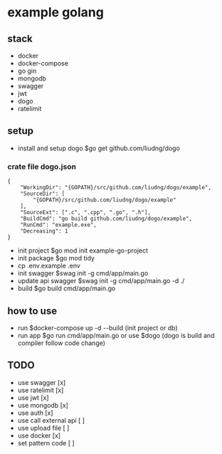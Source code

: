 # example golang

## stack

- docker
- docker-compose
- go gin
- mongodb
- swagger
- jwt
- dogo
- ratelimit

## setup

- install and setup dogo $go get github.com/liudng/dogo

### crate file dogo.json

```
{
    "WorkingDir": "{GOPATH}/src/github.com/liudng/dogo/example",
    "SourceDir": [
        "{GOPATH}/src/github.com/liudng/dogo/example"
    ],
    "SourceExt": [".c", ".cpp", ".go", ".h"],
    "BuildCmd": "go build github.com/liudng/dogo/example",
    "RunCmd": "example.exe",
    "Decreasing": 1
}
```

- init project $go mod init example-go-project
- init package $go mod tidy
- cp .env.example .env
- init swagger $swag init -g cmd/app/main.go
- update api swagger $swag init -g cmd/app/main.go -d ./
- build $go build cmd/app/main.go

## how to use

- run $docker-compose up -d --build (init project or db)
- run app $go run cmd/app/main.go or use $dogo (dogo is build and compiler follow code change)

## TODO

- use swagger [x]
- use ratelimit [x]
- use jwt [x]
- use mongodb [x]
- use auth [x]
- use call external api [ ]
- use upload file [ ]
- use docker [x]
- set pattern code [ ]
